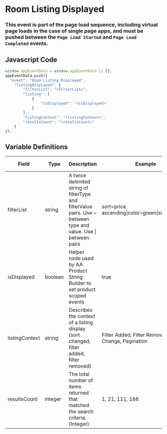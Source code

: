 # Room Listing Displayed

### This event is part of the page load sequence, including virtual page loads in the case of single page apps, and must be pushed between the `Page Load Started` and `Page Load Completed` events.

## Javascript Code
```js
window.appEventData = window.appEventData || [];
appEventData.push({
  "event": "Room Listing Displayed",
    "listingDisplayed": {
        "filterList": "<filterList>",
        "listing": [
            {
                "isDisplayed": "<isDisplayed>"
            }
        ],
        "listingContext": "<listingContext>",
        "resultsCount": "<resultsCount>"
    }
});
```

## Variable Definitions

|Field|Type|Description|Example|Pattern|Min Length|Max Length|Minimum|Maximum|Multiple Of|
| --- | --- | --- | --- | --- | --- | --- | --- | --- | --- |
|filterList|string|A twice delimited string of filterType and filterValue pairs.  Use \~ between type and value.  Use \| between pairs|sort\~price ascending\|color\~green\|size\~medium|||||||
|isDisplayed|boolean|Helper node used by AA Product String Builder to set product scoped events|true|||||||
|listingContext|string|Describes the context of a listing display \(sort changed, filter added, filter removed\)|Filter Added, Filter Removed, Sort Change, Pagination|||||||
|resultsCount|integer|The total number of items returned that matched the search criteria. \(Integer\)|1, 21, 111, 166||||0|||
